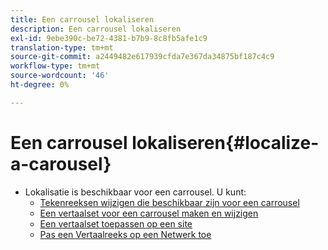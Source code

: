 ```yaml
---
title: Een carrousel lokaliseren
description: Een carrousel lokaliseren
exl-id: 9ebe390c-be72-4381-b7b9-8c8fb5afe1c9
translation-type: tm+mt
source-git-commit: a2449482e617939cfda7e367da34875bf187c4c9
workflow-type: tm+mt
source-wordcount: '46'
ht-degree: 0%

---
```


# Een carrousel lokaliseren{#localize-a-carousel}

* Lokalisatie is beschikbaar voor een carrousel. U kunt:
   * [Tekenreeksen wijzigen die beschikbaar zijn voor een carrousel](/help/using/c-settings-other/c-translation-sets/c-localize-strings.md#section_l2z_hkn_xz)
   * [Een vertaalset voor een carrousel maken en wijzigen](/help/using/c-settings-other/c-translation-sets/t-create-modify-translation-sets.md)
   * [Een vertaalset toepassen op een site](/help/using/c-settings-other/c-translation-sets/t-apply-a-translation-set-to-a-site.md)
   * [Pas een Vertaalreeks op een Netwerk toe](/help/using/c-settings-other/c-translation-sets/t-apply-a-translation-set-to-a-network.md)
